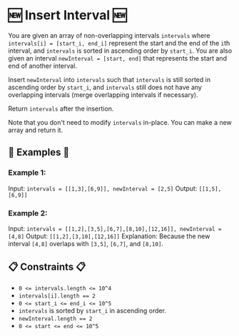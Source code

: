 # 🆕 Insert Interval 🆕

You are given an array of non-overlapping intervals `intervals` where `intervals[i] = [start_i, end_i]` represent the start and the end of the `i`th interval, and `intervals` is sorted in ascending order by `start_i`. You are also given an interval `newInterval = [start, end]` that represents the start and end of another interval.

Insert `newInterval` into `intervals` such that `intervals` is still sorted in ascending order by `start_i`, and `intervals` still does not have any overlapping intervals (merge overlapping intervals if necessary).

Return `intervals` after the insertion.

Note that you don't need to modify `intervals` in-place. You can make a new array and return it.

## 🤔 Examples 🤔

### Example 1:

Input: `intervals = [[1,3],[6,9]], newInterval = [2,5]`
Output: `[[1,5],[6,9]]`

### Example 2:

Input: `intervals = [[1,2],[3,5],[6,7],[8,10],[12,16]], newInterval = [4,8]`
Output: `[[1,2],[3,10],[12,16]]`
Explanation: Because the new interval `[4,8]` overlaps with `[3,5]`, `[6,7]`, and `[8,10]`.

## 📋 Constraints 📋

- `0 <= intervals.length <= 10^4`
- `intervals[i].length == 2`
- `0 <= start_i <= end_i <= 10^5`
- `intervals` is sorted by `start_i` in ascending order.
- `newInterval.length == 2`
- `0 <= start <= end <= 10^5`